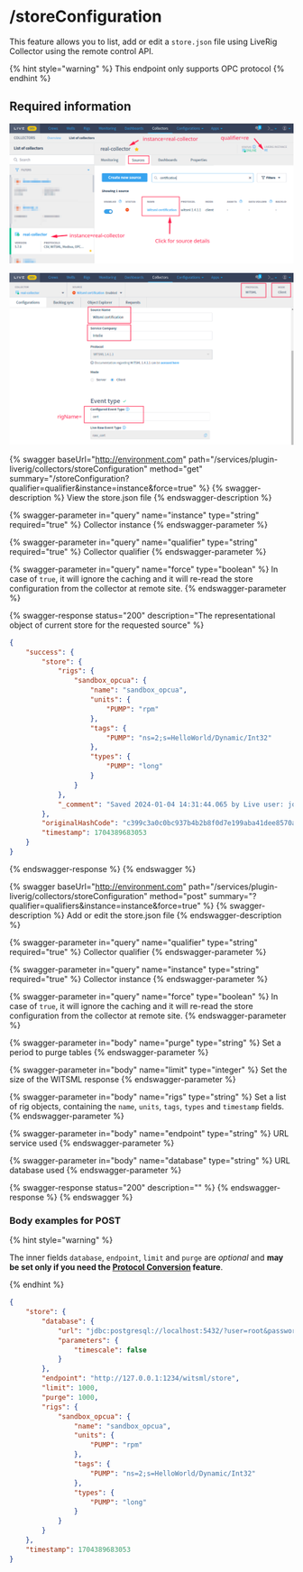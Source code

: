 # /storeConfiguration

This feature allows you to list, add or edit a `store.json` file using LiveRig Collector using the remote control API.

{% hint style="warning" %}
This endpoint only supports OPC protocol
{% endhint %}

## Required information

![Identifying the Liverig integration qualifier](../../../.gitbook/assets/collector-source-details/basic-qualifier-and-instance-information.png)

![Identifying the additional collector source details for WITSML protocol](../../../.gitbook/assets/collector-source-details/witsml-source-details.png)

{% swagger baseUrl="http://environment.com" path="/services/plugin-liverig/collectors/storeConfiguration" method="get" summary="/storeConfiguration?qualifier=qualifier&instance=instance&force=true" %}
{% swagger-description %}
View the store.json file
{% endswagger-description %}

{% swagger-parameter in="query" name="instance" type="string" required="true" %}
Collector instance
{% endswagger-parameter %}

{% swagger-parameter in="query" name="qualifier" type="string" required="true" %}
Collector qualifier
{% endswagger-parameter %}

{% swagger-parameter in="query" name="force" type="boolean" %}
In case of `true`, it will ignore the caching and it will re-read the store configuration from the collector at remote site.
{% endswagger-parameter %}

{% swagger-response status="200" description="The representational object of current store for the requested source" %}
```json
{
    "success": {
        "store": {
            "rigs": {
                "sandbox_opcua": {
                    "name": "sandbox_opcua",
                    "units": {
                        "PUMP": "rpm"
                    },
                    "tags": {
                        "PUMP": "ns=2;s=HelloWorld/Dynamic/Int32"
                    },
                    "types": {
                        "PUMP": "long"
                    }
                }
            },
            "_comment": "Saved 2024-01-04 14:31:44.065 by Live user: john.karter@server.com from web interface"
        },
        "originalHashCode": "c399c3a0c0bc937b4b2b8f0d7e199aba41dee8570a43ef37883f7159678247ee",
        "timestamp": 1704389683053
    }
}
```
{% endswagger-response %}
{% endswagger %}

{% swagger baseUrl="http://environment.com" path="/services/plugin-liverig/collectors/storeConfiguration" method="post" summary="?qualifier=qualifiers&instance=instance&force=true" %}
{% swagger-description %}
Add or edit the store.json file
{% endswagger-description %}

{% swagger-parameter in="query" name="qualifier" type="string" required="true" %}
Collector qualifier
{% endswagger-parameter %}

{% swagger-parameter in="query" name="instance" type="string" required="true" %}
Collector instance
{% endswagger-parameter %}

{% swagger-parameter in="query" name="force" type="boolean" %}
In case of `true`, it will ignore the caching and it will re-read the store configuration from the collector at remote site.
{% endswagger-parameter %}

{% swagger-parameter in="body" name="purge" type="string" %}
Set a period to purge tables
{% endswagger-parameter %}

{% swagger-parameter in="body" name="limit" type="integer" %}
Set the size of the WITSML response
{% endswagger-parameter %}

{% swagger-parameter in="body" name="rigs" type="string" %}
Set a list of rig objects, containing the `name`, `units`, `tags`, `types` and `timestamp` fields.
{% endswagger-parameter %}

{% swagger-parameter in="body" name="endpoint" type="string" %}
URL service used
{% endswagger-parameter %}

{% swagger-parameter in="body" name="database" type="string" %}
URL database used
{% endswagger-parameter %}

{% swagger-response status="200" description="" %}
{% endswagger-response %}
{% endswagger %}

### Body examples for POST

{% hint style="warning" %}

The inner fields `database`, `endpoint`, `limit` and `purge` are *optional* and **may be set only if you need the [Protocol Conversion](../../protocol-conversion.md) feature**.

{% endhint %}

```json
{
    "store": {
        "database": {
            "url": "jdbc:postgresql://localhost:5432/?user=root&password=rootpassword",
            "parameters": {
                "timescale": false
            }
        },
        "endpoint": "http://127.0.0.1:1234/witsml/store",
        "limit": 1000, 
        "purge": 1000,
        "rigs": {
            "sandbox_opcua": {
                "name": "sandbox_opcua",
                "units": {
                    "PUMP": "rpm"
                },
                "tags": {
                    "PUMP": "ns=2;s=HelloWorld/Dynamic/Int32"
                },
                "types": {
                    "PUMP": "long"
                }
            }
        }
    },
    "timestamp": 1704389683053
}
```
